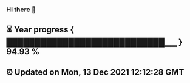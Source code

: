 ### Hi there 👋
⏳ Year progress { ████████████████████████████▁▁ } 94.93 %
---
⏰ Updated on Mon, 13 Dec 2021 12:12:28 GMT
---
